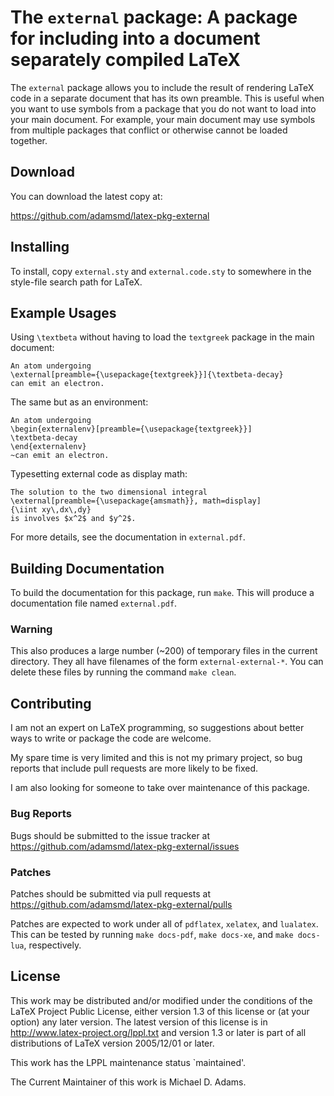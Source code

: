 # The `external` package: A package for including into a document separately compiled LaTeX

The `external` package allows you to include the result of rendering
LaTeX code in a separate document that has its own preamble.  This is
useful when you want to use symbols from a package that you do not want
to load into your main document.  For example, your main document may
use symbols from multiple packages that conflict or otherwise cannot be
loaded together.

## Download

You can download the latest copy at:

https://github.com/adamsmd/latex-pkg-external

## Installing

To install, copy `external.sty` and `external.code.sty` to somewhere in
the style-file search path for LaTeX.

## Example Usages

Using `\textbeta` without having to load the `textgreek` package in the
main document:

    An atom undergoing
    \external[preamble={\usepackage{textgreek}}]{\textbeta-decay}
    can emit an electron.

The same but as an environment:

    An atom undergoing
    \begin{externalenv}[preamble={\usepackage{textgreek}}]
    \textbeta-decay
    \end{externalenv}
    ~can emit an electron.

Typesetting external code as display math:

    The solution to the two dimensional integral
    \external[preamble={\usepackage{amsmath}}, math=display]
    {\iint xy\,dx\,dy}
    is involves $x^2$ and $y^2$.

For more details, see the documentation in `external.pdf`.

## Building Documentation

To build the documentation for this package, run `make`.  This will
produce a documentation file named `external.pdf`.

### Warning

This also produces a large number (~200) of temporary files in the
current directory.  They all have filenames of the form
`external-external-*`.  You can delete these files by running the
command `make clean`.

## Contributing

I am not an expert on LaTeX programming, so suggestions about better
ways to write or package the code are welcome.

My spare time is very limited and this is not my primary project, so
bug reports that include pull requests are more likely to be fixed.

I am also looking for someone to take over maintenance of this package.

### Bug Reports

Bugs should be submitted to the issue tracker at
https://github.com/adamsmd/latex-pkg-external/issues

### Patches

Patches should be submitted via pull requests at
https://github.com/adamsmd/latex-pkg-external/pulls

Patches are expected to work under all of `pdflatex`, `xelatex`, and
`lualatex`.  This can be tested by running `make docs-pdf`, `make
docs-xe`, and `make docs-lua`, respectively.

## License

This work may be distributed and/or modified under the
conditions of the LaTeX Project Public License, either version 1.3
of this license or (at your option) any later version.
The latest version of this license is in
  http://www.latex-project.org/lppl.txt
and version 1.3 or later is part of all distributions of LaTeX
version 2005/12/01 or later.

This work has the LPPL maintenance status `maintained'.

The Current Maintainer of this work is Michael D. Adams.
